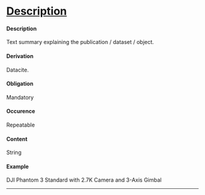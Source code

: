
# [Description](#description)

#### Description
Text summary explaining the publication / dataset / object.
#### Derivation
Datacite.
#### Obligation	
Mandatory
#### Occurence	
Repeatable
#### Content 
String
#### Example
DJI Phantom 3 Standard with 2.7K Camera and 3-Axis Gimbal

----------------------------------------------------

